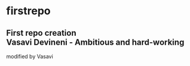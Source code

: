 # firstrepo
First repo creation<br>
Vasavi Devineni - Ambitious and hard-working
---------------------------
modified by Vasavi